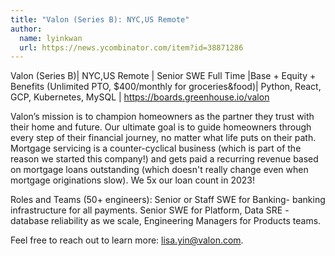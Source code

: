 ```yaml
---
title: "Valon (Series B): NYC,US Remote"
author:
  name: lyinkwan
  url: https://news.ycombinator.com/item?id=38871286
---
```

Valon (Series B)| NYC,US Remote | Senior SWE Full Time |Base + Equity + Benefits (Unlimited PTO, $400&#x2F;monthly for groceries&amp;food)| Python, React, GCP, Kubernetes, MySQL | <a href="https:&#x2F;&#x2F;boards.greenhouse.io&#x2F;valon" rel="nofollow">https:&#x2F;&#x2F;boards.greenhouse.io&#x2F;valon</a>

Valon’s mission is to champion homeowners as the partner they trust with their home and future. Our ultimate goal is to guide homeowners through every step of their financial journey, no matter what life puts on their path. Mortgage servicing is a counter-cyclical business (which is part of the reason we started this company!) and gets paid a recurring revenue based on mortgage loans outstanding (which doesn&#x27;t really change even when mortgage originations slow). We  5x our loan count in 2023!

Roles and Teams (50+ engineers): Senior or Staff SWE for Banking- banking infrastructure for all payments. Senior SWE for Platform, Data SRE - database reliability as we scale, Engineering Managers for Products teams.

Feel free to reach out to learn more: lisa.yin@valon.com.
